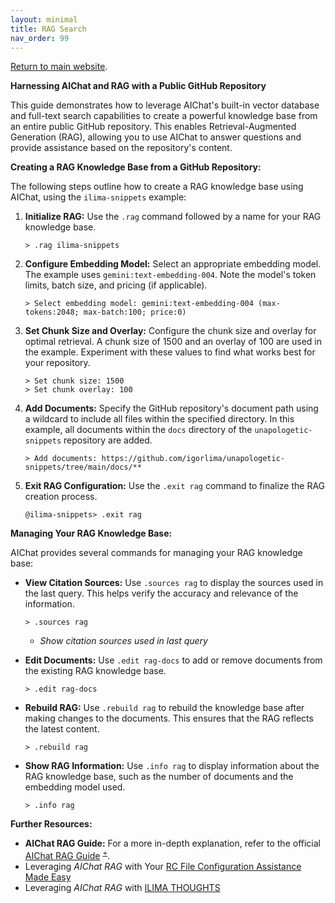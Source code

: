 ```yaml
---
layout: minimal
title: RAG Search
nav_order: 99
---
```


[Return to main website]({{site.baseurl}}/).

**Harnessing AIChat and RAG with a Public GitHub Repository**

This guide demonstrates how to leverage AIChat's built-in vector database and full-text search capabilities to create a powerful knowledge base from an entire public GitHub repository. This enables Retrieval-Augmented Generation (RAG), allowing you to use AIChat to answer questions and provide assistance based on the repository's content.

**Creating a RAG Knowledge Base from a GitHub Repository:**

The following steps outline how to create a RAG knowledge base using AIChat, using the `ilima-snippets` example:

1.  **Initialize RAG:** Use the `.rag` command followed by a name for your RAG knowledge base.

    ```
    > .rag ilima-snippets
    ```

2.  **Configure Embedding Model:** Select an appropriate embedding model. The example uses `gemini:text-embedding-004`. Note the model's token limits, batch size, and pricing (if applicable).

    ```
    > Select embedding model: gemini:text-embedding-004 (max-tokens:2048; max-batch:100; price:0)
    ```

3.  **Set Chunk Size and Overlay:** Configure the chunk size and overlay for optimal retrieval.  A chunk size of 1500 and an overlay of 100 are used in the example.  Experiment with these values to find what works best for your repository.

    ```
    > Set chunk size: 1500
    > Set chunk overlay: 100
    ```

4.  **Add Documents:** Specify the GitHub repository's document path using a wildcard to include all files within the specified directory.  In this example, all documents within the `docs` directory of the `unapologetic-snippets` repository are added.

    ```
    > Add documents: https://github.com/igorlima/unapologetic-snippets/tree/main/docs/**
    ```

5.  **Exit RAG Configuration:**  Use the `.exit rag` command to finalize the RAG creation process.

    ```
    @ilima-snippets> .exit rag
    ```

**Managing Your RAG Knowledge Base:**

AIChat provides several commands for managing your RAG knowledge base:

*   **View Citation Sources:**  Use `.sources rag` to display the sources used in the last query. This helps verify the accuracy and relevance of the information.

    ```
    > .sources rag
    ```
    *   *Show citation sources used in last query*

*   **Edit Documents:** Use `.edit rag-docs` to add or remove documents from the existing RAG knowledge base.

    ```
    > .edit rag-docs
    ```

*   **Rebuild RAG:**  Use `.rebuild rag` to rebuild the knowledge base after making changes to the documents. This ensures that the RAG reflects the latest content.

    ```
    > .rebuild rag
    ```

*   **Show RAG Information:** Use `.info rag` to display information about the RAG knowledge base, such as the number of documents and the embedding model used.

    ```
    > .info rag
    ```

**Further Resources:**

*  **AIChat RAG Guide:**  For a more in-depth explanation, refer to the official [AIChat RAG Guide](https://github.com/sigoden/aichat/wiki/RAG-Guide) <sup>[+](https://github.com/sigoden/aichat/wiki/RAG-Guide/900d5644a72b33a0adba0e420bc3e645177a9f68)</sup>.
*  Leveraging *AIChat RAG* with Your [RC File Configuration Assistance Made Easy](https://igorlima.github.io/unapologetic-thoughts/pages/dots-mapping#aichat-rag-rc-knowledge-base)
*  Leveraging *AIChat RAG* with [ILIMA THOUGHTS](https://igorlima.github.io/unapologetic-thoughts/pages/search#aichat-rag-rc-knowledge-base)
